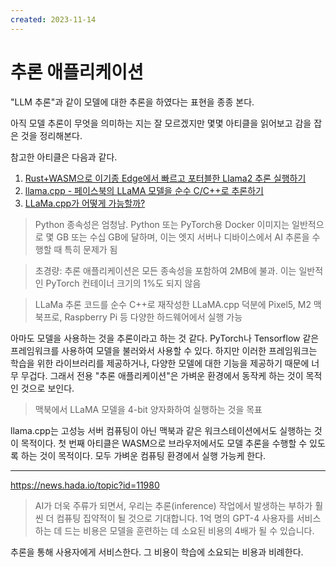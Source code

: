 ```yaml
---
created: 2023-11-14
---
```

# 추론 애플리케이션

"LLM 추론"과 같이 모델에 대한 추론을 하였다는 표현을 종종 본다.

아직 모델 추론이 무엇을 의미하는 지는 잘 모르겠지만 몇몇 아티클을 읽어보고 감을 잡은 것을 정리해본다.

참고한 아티클은 다음과 같다.

1. [Rust+WASM으로 이기종 Edge에서 빠르고 포터블한 Llama2 추론 실행하기](https://news.hada.io/topic?id=11847)
2. [llama.cpp - 페이스북의 LLaMA 모델을 순수 C/C++로 추론하기](https://news.hada.io/topic?id=8682)
3. [LLaMa.cpp가 어떻게 가능할까?](https://news.hada.io/topic?id=10379)

> Python 종속성은 엄청남. Python 또는 PyTorch용 Docker 이미지는 일반적으로 몇 GB 또는 수십 GB에 달하며, 이는 엣지 서버나 디바이스에서 AI 추론을 수행할 때 특히 문제가 됨

> 초경량: 추론 애플리케이션은 모든 종속성을 포함하여 2MB에 불과. 이는 일반적인 PyTorch 컨테이너 크기의 1%도 되지 않음

> LLaMa 추론 코드를 순수 C++로 재작성한 LLaMA.cpp 덕분에 Pixel5, M2 맥북프로, Raspberry Pi 등 다양한 하드웨어에서 실행 가능

아마도 모델을 사용하는 것을 추론이라고 하는 것 같다.
PyTorch나 Tensorflow 같은 프레임워크를 사용하여 모델을 불러와서 사용할 수 있다.
하지만 이러한 프레임워크는 학습을 위한 라이브러리를 제공하거나, 다양한 모델에 대한 기능을 제공하기 때문에 너무 무겁다.
그래서 전용 "추론 애플리케이션"은 가벼운 환경에서 동작케 하는 것이 목적인 것으로 보인다.

> 맥북에서 LLaMA 모델을 4-bit 양자화하여 실행하는 것을 목표

llama.cpp는 고성능 서버 컴퓨팅이 아닌 맥북과 같은 워크스테이션에서도 실행하는 것이 목적이다.
첫 번째 아티클은 WASM으로 브라우저에서도 모델 추론을 수행할 수 있도록 하는 것이 목적이다.
모두 가벼운 컴퓨팅 환경에서 실행 가능케 한다.

---

https://news.hada.io/topic?id=11980

> AI가 더욱 주류가 되면서, 우리는 추론(inference) 작업에서 발생하는 부하가 훨씬 더 컴퓨팅 집약적이 될 것으로 기대합니다. 1억 명의 GPT-4 사용자를 서비스하는 데 드는 비용은 모델을 훈련하는 데 소요된 비용의 4배가 될 수 있습니다.

추론을 통해 사용자에게 서비스한다. 그 비용이 학습에 소요되는 비용과 비례한다.
